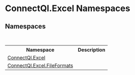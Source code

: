# ConnectQl.Excel Namespaces

## Namespaces
&nbsp;<table><tr><th>Namespace</th><th>Description</th></tr><tr><td><a href="N_ConnectQl_Excel">ConnectQl.Excel</a></td><td></td></tr><tr><td><a href="N_ConnectQl_Excel_FileFormats">ConnectQl.Excel.FileFormats</a></td><td></td></tr></table>&nbsp;
